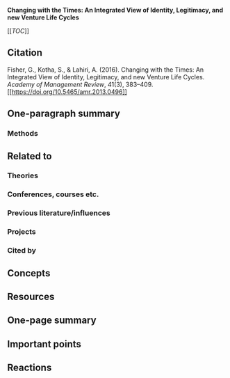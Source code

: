 **Changing with the Times: An Integrated View of Identity, Legitimacy, and new Venture Life Cycles**

[[_TOC_]]

## Citation

Fisher, G., Kotha, S., & Lahiri, A. (2016). Changing with the Times: An Integrated View of Identity, Legitimacy, and new Venture Life Cycles. *Academy of Management Review*, 41(3), 383–409. [[https://doi.org/10.5465/amr.2013.0496]]

## One-paragraph summary



### Methods

## Related to

### Theories

### Conferences, courses etc.

### Previous literature/influences

### Projects

### Cited by

## Concepts

## Resources

## One-page summary

## Important points

## Reactions
